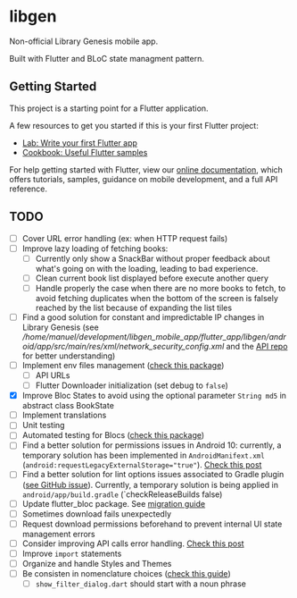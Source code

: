 # libgen

Non-official Library Genesis mobile app.

Built with Flutter and BLoC state managment pattern.

## Getting Started

This project is a starting point for a Flutter application.

A few resources to get you started if this is your first Flutter project:

- [Lab: Write your first Flutter app](https://flutter.dev/docs/get-started/codelab)
- [Cookbook: Useful Flutter samples](https://flutter.dev/docs/cookbook)

For help getting started with Flutter, view our
[online documentation](https://flutter.dev/docs), which offers tutorials,
samples, guidance on mobile development, and a full API reference.


## TODO

- [ ] Cover URL error handling (ex: when HTTP request fails)
- [ ] Improve lazy loading of fetching books:
  - [ ] Currently only show a SnackBar without proper feedback about what's going on with the loading, leading to bad experience.
  - [ ] Clean current book list displayed before execute another query
  - [ ] Handle properly the case when there are no more books to fetch, to avoid fetching duplicates when the bottom of the screen is falsely reached by the list because of expanding the list tiles
- [ ] Find a good solution for constant and impredictable IP changes in Library Genesis (see _/home/manuel/development/libgen_mobile_app/flutter_app/libgen/android/app/src/main/res/xml/network_security_config.xml_ and the [API repo](https://github.com/manuelvargastapia/libgen_api/tree/master) for better understanding)
- [ ] Implement env files management ([check this package](https://pub.dev/packages/envify))
  - [ ] API URLs
  - [ ] Flutter Downloader initialization (set debug to `false`)
- [x] Improve Bloc States to avoid using the optional parameter `String md5` in abstract class BookState
- [ ] Implement translations
- [ ] Unit testing
- [ ] Automated testing for Blocs ([check this package](https://pub.dev/packages/bloc_test))
- [ ] Find a better solution for permissions issues in Android 10: currently, a temporary solution has been implemented in `AndroidManifext.xml` (`android:requestLegacyExternalStorage="true"`). [Check this post](https://medium.com/@sriramaripirala/android-10-open-failed-eacces-permission-denied-da8b630a89df)
- [ ] Find a better solution for lint options issues associated to Gradle plugin ([see GitHub issue](https://github.com/flutter/flutter/issues/30598)). Currently, a temporary solution is being applied in `android/app/build.gradle` (`checkReleaseBuilds false)
- [ ] Update flutter_bloc package. See [migration guide](https://bloclibrary.dev/#/migration)
- [ ] Sometimes download fails unexpectedly
- [ ] Request download permissions beforehand to prevent internal UI state management errors
- [ ] Consider improving API calls error handling. [Check this post](https://medium.com/solidmvp-africa/making-your-api-calls-in-flutter-the-right-way-f0a03e35b4b1)
- [ ] Improve `import` statements
- [ ] Organize and handle Styles and Themes
- [ ] Be consisten in nomenclature choices ([check this guide](https://dart.dev/guides/language/effective-dart))
  - [ ] `show_filter_dialog.dart` should start with a noun phrase